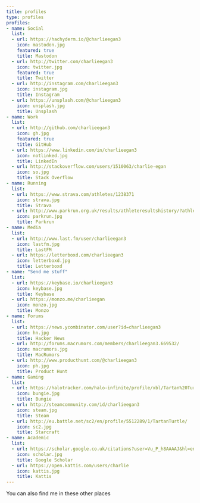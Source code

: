 ```yaml
---
title: profiles
type: profiles
profiles:
- name: Social
  list:
  - url: https://hachyderm.io/@charlieegan3
    icon: mastodon.jpg
    featured: true
    title: Mastodon
  - url: http://twitter.com/charlieegan3
    icon: twitter.jpg
    featured: true
    title: Twitter
  - url: http://instagram.com/charlieegan3
    icon: instagram.jpg
    title: Instagram
  - url: https://unsplash.com/@charlieegan3
    icon: unsplash.jpg
    title: Unsplash
- name: Work
  list:
  - url: http://github.com/charlieegan3
    icon: gh.jpg
    featured: true
    title: GitHub
  - url: https://www.linkedin.com/in/charlieegan3
    icon: notlinked.jpg
    title: LinkedIn
  - url: http://stackoverflow.com/users/1510063/charlie-egan
    icon: so.jpg
    title: Stack Overflow
- name: Running
  list:
  - url: https://www.strava.com/athletes/1238371
    icon: strava.jpg
    title: Strava
  - url: http://www.parkrun.org.uk/results/athleteresultshistory/?athleteNumber=358706
    icon: parkrun.jpg
    title: Parkrun
- name: Media
  list:
  - url: http://www.last.fm/user/charlieegan3
    icon: lastfm.jpg
    title: LastFM
  - url: https://letterboxd.com/charlieegan3
    icon: letterboxd.jpg
    title: Letterboxd
- name: "Send me stuff"
  list:
  - url: https://keybase.io/charlieegan3
    icon: keybase.jpg
    title: Keybase
  - url: https://monzo.me/charlieegan
    icon: monzo.jpg
    title: Monzo
- name: Forums
  list:
  - url: https://news.ycombinator.com/user?id=charlieegan3
    icon: hn.jpg
    title: Hacker News
  - url: http://forums.macrumors.com/members/charlieegan3.669532/
    icon: macrumors.jpg
    title: MacRumors
  - url: http://www.producthunt.com/@charlieegan3
    icon: ph.jpg
    title: Product Hunt
- name: Gaming
  list:
  - url: https://halotracker.com/halo-infinite/profile/xbl/Tartan%20Turtle/overview?experience=ranked&playlist=edfef3ac-9cbe-4fa2-b949-8f29deafd483
    icon: bungie.jpg
    title: Bungie
  - url: http://steamcommunity.com/id/charlieegan3
    icon: steam.jpg
    title: Steam
  - url: http://eu.battle.net/sc2/en/profile/5512289/1/TartanTurtle/
    icon: sc2.jpg
    title: Starcraft
- name: Academic
  list:
  - url: https://scholar.google.co.uk/citations?user=Vu_P_h8AAAAJ&hl=en
    icon: scholar.jpg
    title: Google Scholar
  - url: https://open.kattis.com/users/charlie
    icon: kattis.jpg
    title: Kattis
---
```


You can also find me in these other places
